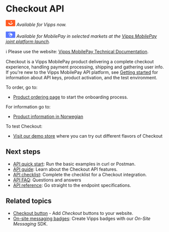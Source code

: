 <!-- START_METADATA
---
title: Introduction to the Checkout API
sidebar_label: Introduction
sidebar_position: 1
hide_table_of_contents: true
description: Use the Checkout API to deliver a complete checkout experience, handling payment processing, shipping and gathering user information.
pagination_next: null
pagination_prev: null
---
END_METADATA -->

# Checkout API

![Vipps](./images/vipps.png) *Available for Vipps now.*

![MobilePay](./images/mp.png) *Available for MobilePay in selected markets at the [Vipps MobilePay joint platform launch](https://www.vippsmobilepay.com/#about).*

<!-- START_COMMENT -->
ℹ️ Please use the website:
[Vipps MobilePay Technical Documentation](https://developer.vippsmobilepay.com/docs/APIs/checkout-api>).
<!-- END_COMMENT -->

Checkout is a Vipps MobilePay product delivering a complete checkout experience, handling payment processing, shipping and gathering user info.
If you're new to the Vipps MobilePay API platform, see
[Getting started](https://developer.vippsmobilepay.com/docs/getting-started/)
for information about API keys, product activation, and the test environment.

To order, go to:

* [Product ordering page](https://portal.vipps.no/register/vippscheckout) to start the onboarding process.

For information go to:

* [Product information in Norwegian](https://www.vipps.no/produkter-og-tjenester/bedrift/ta-betalt-paa-nett/checkout/)

To test Checkout:

* [Visit our demo store](https://demo.vipps.no/vipps-checkout) where you can try out different flavors of Checkout

## Next steps

* [API quick start](vipps-checkout-api-quick-start.md): Run the basic examples in curl or Postman.
* [API guide](vipps-checkout-api.md): Learn about the Checkout API features.
* [API checklist](vipps-checkout-api-checklist.md): Complete the checklist for a Checkout integration.
* [API FAQ](vipps-checkout-api-faq.md): Questions and answers
* [API reference](https://developer.vippsmobilepay.com/api/checkout): Go straight to the endpoint specifications.

## Related topics

* [Checkout button](https://developer.vippsmobilepay.com/docs/design-guidelines/checkout-button/) - Add *Checkout* buttons to your website.
* [On-site messaging badges](https://developer.vippsmobilepay.com/docs/design-guidelines/checkout-on-site-messaging/): Create Vipps badges with our *On-Site Messaging* SDK.
